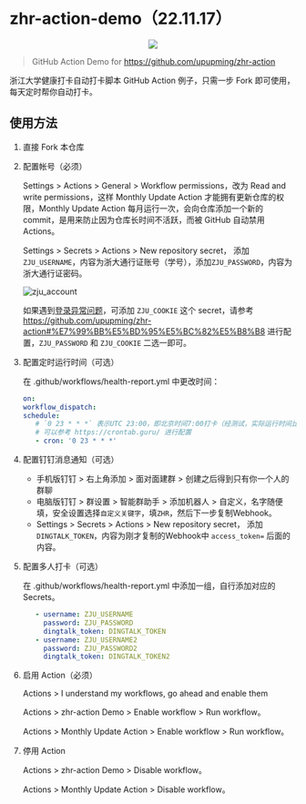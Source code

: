 # zhr-action-demo（22.11.17）

<p align="center">
  <img src="https://user-images.githubusercontent.com/102473739/168511011-7f266047-a437-4ed7-a151-4e8129bf7a1b.png">
</p>

> GitHub Action Demo for https://github.com/upupming/zhr-action

浙江大学健康打卡自动打卡脚本 GitHub Action 例子，只需一步 Fork 即可使用，每天定时帮你自动打卡。

## 使用方法

1. 直接 Fork 本仓库

2. 配置帐号（必须）

   Settings > Actions > General > Workflow permissions，改为 Read and write permissions，这样 Monthly Update Action 才能拥有更新仓库的权限，Monthly Update Action 每月运行一次，会向仓库添加一个新的 commit，是用来防止因为仓库长时间不活跃，而被 GitHub 自动禁用 Actions。

   Settings > Secrets > Actions > New repository secret， 添加 `ZJU_USERNAME`，内容为浙大通行证账号（学号），添加`ZJU_PASSWORD`，内容为浙大通行证密码。

   ![zju_account](https://user-images.githubusercontent.com/24741764/161693671-3659a9d5-aafa-4140-a277-1aa3e6373e48.png)

   如果遇到[登录异常问题](https://github.com/upupming/zhr-action-demo/issues/10)，可添加 `ZJU_COOKIE` 这个 secret，请参考 https://github.com/upupming/zhr-action#%E7%99%BB%E5%BD%95%E5%BC%82%E5%B8%B8 进行配置，`ZJU_PASSWORD` 和 `ZJU_COOKIE` 二选一即可。

3. 配置定时运行时间（可选）

   在 .github/workflows/health-report.yml 中更改时间：

   ```yml
   on:
   workflow_dispatch:
   schedule:
      # `0 23 * * *` 表示UTC 23:00，即北京时间7:00打卡（经测试，实际运行时间比设定时间晚几分钟到几十分钟）。
      # 可以参考 https://crontab.guru/ 进行配置
      - cron: '0 23 * * *'
   ```

4. 配置钉钉消息通知（可选）

     - 手机版钉钉 > 右上角添加 > 面对面建群 > 创建之后得到只有你一个人的群聊
     - 电脑版钉钉 > 群设置 > 智能群助手 > 添加机器人 > 自定义，名字随便填，安全设置选择`自定义关键字`，填`ZHR`，然后下一步复制Webhook。
     - Settings > Secrets > Actions > New repository secret， 添加`DINGTALK_TOKEN`，内容为刚才复制的Webhook中 `access_token=` 后面的内容。

5. 配置多人打卡（可选）

   在 .github/workflows/health-report.yml 中添加一组，自行添加对应的Secrets。

   ```yml
      - username: ZJU_USERNAME
        password: ZJU_PASSWORD
        dingtalk_token: DINGTALK_TOKEN
      - username: ZJU_USERNAME2
        password: ZJU_PASSWORD2
        dingtalk_token: DINGTALK_TOKEN2
   ```

6. 启用 Action（必须）

   Actions > I understand my workflows, go ahead and enable them

   Actions > zhr-action Demo > Enable workflow > Run workflow。

   Actions > Monthly Update Action > Enable workflow > Run workflow。

7. 停用 Action

   Actions > zhr-action Demo > Disable workflow。

   Actions > Monthly Update Action > Disable workflow。

